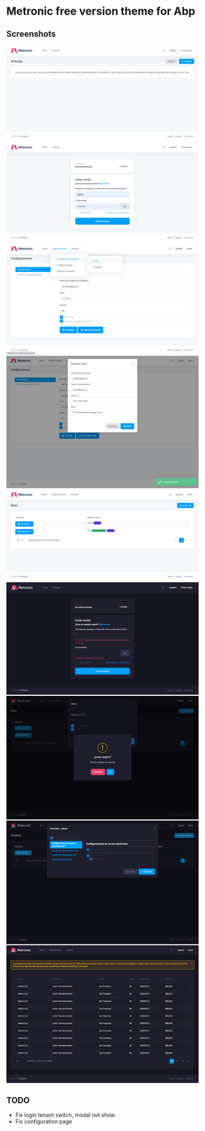# Metronic free version theme for Abp

## Screenshots

![alt](images/screencapture-localhost-44352-2023-04-02-20_56_28.png)
![alt](images/screencapture-localhost-44352-Account-Login-2023-04-02-20_56_46.png)
![alt](images/Screenshot_602.png)
![alt](images/screencapture-localhost-44352-SettingManagement-2023-04-02-20_58_23.png)
![alt](images/screencapture-localhost-44352-Identity-Roles-2023-04-02-20_57_55.png)
![alt](images/screencapture-localhost-44352-Account-Login-2023-04-02-21_31_09.png)
![alt](images/screencapture-localhost-44352-Identity-Roles-2023-04-02-20_59_24.png)
![alt](images/screencapture-localhost-44352-Identity-Users-2023-04-02-20_58_55.png)
![alt](images/screencapture-localhost-44352-Articulo-2023-04-02-20_59_49.png)



## TODO

- Fix login tenant switch, modal not show.
- Fix configuration page